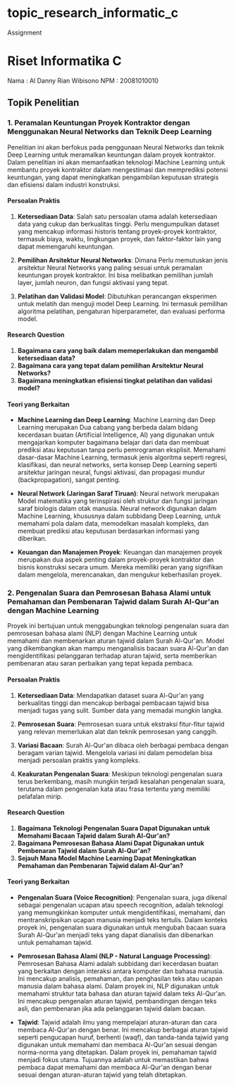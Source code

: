 # topic_research_informatic_c
Assignment
# Riset Informatika C
Nama : Al Danny Rian Wibisono
NPM  : 20081010010

## Topik Penelitian

### 1. Peramalan Keuntungan Proyek Kontraktor dengan Menggunakan Neural Networks dan Teknik Deep Learning

Penelitian ini akan berfokus pada penggunaan Neural Networks dan teknik Deep Learning untuk meramalkan keuntungan dalam proyek kontraktor. Dalam penelitian ini akan memanfaatkan teknologi Machine Learning untuk membantu proyek kontraktor dalam mengestimasi dan memprediksi potensi keuntungan, yang dapat meningkatkan pengambilan keputusan strategis dan efisiensi dalam industri konstruksi.

#### Persoalan Praktis

1. **Ketersediaan Data**: Salah satu persoalan utama adalah ketersediaan data yang cukup dan berkualitas tinggi. Perlu mengumpulkan dataset yang mencakup informasi historis tentang proyek-proyek kontraktor, termasuk biaya, waktu, lingkungan proyek, dan faktor-faktor lain yang dapat memengaruhi keuntungan.

2. **Pemilihan Arsitektur Neural Networks**: Dimana Perlu memutuskan jenis arsitektur Neural Networks yang paling sesuai untuk peramalan keuntungan proyek kontraktor. Ini bisa melibatkan pemilihan jumlah layer, jumlah neuron, dan fungsi aktivasi yang tepat.

3. **Pelatihan dan Validasi Model**: Dibutuhkan perancangan eksperimen untuk melatih dan menguji model Deep Learning. Ini termasuk pemilihan algoritma pelatihan, pengaturan hiperparameter, dan evaluasi performa model.

#### Research Question

1. **Bagaimana cara yang baik dalam memeperlakukan dan mengambil ketersediaan data?**
2. **Bagaimana cara yang tepat dalam pemilihan Arsitektur Neural Networks?**
3. **Bagaimana meningkatkan efisiensi tingkat pelatihan dan validasi model?**

#### Teori yang Berkaitan

- **Machine Learning dan Deep Learning**: Machine Learning dan Deep Learning merupakan Dua cabang yang berbeda dalam bidang kecerdasan buatan (Artificial Intelligence, AI) yang digunakan untuk mengajarkan komputer bagaimana belajar dari data dan membuat prediksi atau keputusan tanpa perlu pemrograman eksplisit. Memahami dasar-dasar Machine Learning, termasuk jenis algoritma seperti regresi, klasifikasi, dan neural networks, serta konsep Deep Learning seperti arsitektur jaringan neural, fungsi aktivasi, dan propagasi mundur (backpropagation), sangat penting.

- **Neural Network (Jaringan Saraf Tiruan)**: Neural network merupakan Model matematika yang terinspirasi oleh struktur dan fungsi jaringan saraf biologis dalam otak manusia. Neural network digunakan dalam Machine Learning, khususnya dalam subbidang Deep Learning, untuk memahami pola dalam data, memodelkan masalah kompleks, dan membuat prediksi atau keputusan berdasarkan informasi yang diberikan.

- **Keuangan dan Manajemen Proyek**: Keuangan dan manajemen proyek merupakan dua aspek penting dalam proyek-proyek kontraktor dan bisnis konstruksi secara umum. Mereka memiliki peran yang signifikan dalam mengelola, merencanakan, dan mengukur keberhasilan proyek.

### 2. Pengenalan Suara dan Pemrosesan Bahasa Alami untuk Pemahaman dan Pembenaran Tajwid dalam Surah Al-Qur'an dengan Machine Learning

Proyek ini bertujuan untuk menggabungkan teknologi pengenalan suara dan pemrosesan bahasa alami (NLP) dengan Machine Learning untuk memahami dan membenarkan aturan tajwid dalam Surah Al-Qur'an. Model yang dikembangkan akan mampu menganalisis bacaan suara Al-Qur'an dan mengidentifikasi pelanggaran terhadap aturan tajwid, serta memberikan pembenaran atau saran perbaikan yang tepat kepada pembaca.

#### Persoalan Praktis

1. **Ketersediaan Data**: Mendapatkan dataset suara Al-Qur'an yang berkualitas tinggi dan mencakup berbagai pembacaan tajwid bisa menjadi tugas yang sulit. Sumber data yang memadai mungkin langka.

2. **Pemrosesan Suara**: Pemrosesan suara untuk ekstraksi fitur-fitur tajwid yang relevan memerlukan alat dan teknik pemrosesan yang canggih.

3. **Variasi Bacaan**: Surah Al-Qur'an dibaca oleh berbagai pembaca dengan beragam varian tajwid. Mengelola variasi ini dalam pemodelan bisa menjadi persoalan praktis yang kompleks.

4. **Keakuratan Pengenalan Suara**: Meskipun teknologi pengenalan suara terus berkembang, masih mungkin terjadi kesalahan pengenalan suara, terutama dalam pengenalan kata atau frasa tertentu yang memiliki pelafalan mirip.

#### Research Question

1. **Bagaimana Teknologi Pengenalan Suara Dapat Digunakan untuk Memahami Bacaan Tajwid dalam Surah Al-Qur'an?**
2. **Bagaimana Pemrosesan Bahasa Alami Dapat Digunakan untuk Pembenaran Tajwid dalam Surah Al-Qur'an?**
3. **Sejauh Mana Model Machine Learning Dapat Meningkatkan Pemahaman dan Pembenaran Tajwid dalam Al-Qur'an?**

#### Teori yang Berkaitan

- **Pengenalan Suara (Voice Recognition)**: Pengenalan suara, juga dikenal sebagai pengenalan ucapan atau speech recognition, adalah teknologi yang memungkinkan komputer untuk mengidentifikasi, memahami, dan mentranskripsikan ucapan manusia menjadi teks tertulis. Dalam konteks proyek ini, pengenalan suara digunakan untuk mengubah bacaan suara Surah Al-Qur'an menjadi teks yang dapat dianalisis dan dibenarkan untuk pemahaman tajwid.

- **Pemrosesan Bahasa Alami (NLP - Natural Language Processing)**: Pemrosesan Bahasa Alami adalah subbidang dari kecerdasan buatan yang berkaitan dengan interaksi antara komputer dan bahasa manusia. Ini mencakup analisis, pemahaman, dan penghasilan teks atau ucapan manusia dalam bahasa alami. Dalam proyek ini, NLP digunakan untuk memahami struktur tata bahasa dan aturan tajwid dalam teks Al-Qur'an. Ini mencakup pengenalan aturan tajwid, pembandingan dengan teks asli, dan pembenaran jika ada pelanggaran tajwid dalam bacaan.
   
- **Tajwid**: Tajwid adalah ilmu yang mempelajari aturan-aturan dan cara membaca Al-Qur'an dengan benar. Ini mencakup berbagai aturan tajwid seperti pengucapan huruf, berhenti (waqf), dan tanda-tanda tajwid yang digunakan untuk memahami dan membaca Al-Qur'an sesuai dengan norma-norma yang ditetapkan. Dalam proyek ini, pemahaman tajwid menjadi fokus utama. Tujuannya adalah untuk memastikan bahwa pembaca dapat memahami dan membaca Al-Qur'an dengan benar sesuai dengan aturan-aturan tajwid yang telah ditetapkan.


